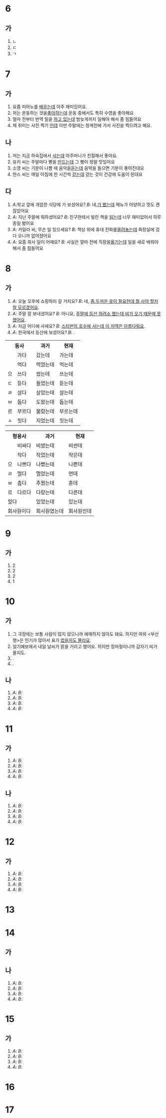 # 6
## 가
1. ㄴ
2. ㄷ
3. ㄱ
# 7
## 가
1. 요즘 피아노를 <u>배우는데</u> 아주 재미있어요.
2. 저는 운동하는 것을<u>좋아하는데</u> 운동 중에서도 특히 수영을 좋아해요
3. 얼마 전부터 번역 일을 <u>하고 있는데</u> 밤늦게까지 일해야 해서 좀 힘들어요
4. 제 취미는 사진 찍기 <u>인데</u> 이번 주말에는 청계천에 가서 사진을 찍으려고 해요.
## 나
1. 저는 지금 하숙집에서 <u>사는데</u> 아주머니가 친절해서 좋아요.
2. 유키 씨는 주말마다 빵을 <u>만드는데</u> 그 빵이 정말 맛있어요
3. 소영 씨는 기분이 나쁠 때 음악을<u>듣는데</u> 음악을 들으면 기분이 좋아진대요
4. 한스 씨는 매일 아침에 한 시간씩 <u>걷는데</u> 걷는 것이 건강에 도움이 된대요
## 다
1. *A*:학교 앞에 개업한 식당에 가 보셨어요?
   *B*: 네,<u>가 봤는데</u> 메뉴가 아양하고 맛도 괜찮았어요
2. *A*: 지난 주말에 뭐하셨어요?
   *B*: 친구한테서 빌린 책을 <u>읽는데</u> 너무 재미있어서 하루 종일 봤어요
3. *A*: 카밀라 씨, 무슨 일 있으세요?
   *B*: 책상 위에 휴대 전화를<u>올려놓는데</u> 화장실에 갔다 오니까 없어졌어요
4. *A*: 요즘 회사 일이 어때요?
   *B*:  사실은 얼마 전에 직장을<u>옮기는데</u> 일을 새로 배워야 해서 좀 힘들어요
# 8
## 가
1. *A*: 오늘 오후에 쇼핑하러 갈 거지요?
   *B*: 네, <u>좀 두꺼운 옷이 필요한데 뭘 사야 할지 잘 모르겠어요</u>.
2. *A*: 주말 잘 보내셨어요?
   *B*: 아니요, <u>주말에 등산 하려소 했는데 비가 오기 때문에 못 했어요</u>.
3. *A*: 지금 어디에 사세요?
   *B*: <u>스티번의 호수에 사는데 이 지역은 아름다워요</u>.
4. *A*: 한국에서 등산에 보셨어요?
   *B*: <u></u>.

<table>
	<tr>
		<th colspan="2">
			동사
		</th>
		<th>
			과거
		</th>
		<th>
			현재
		</th>
	</tr>
	<tr>
		<td></td>
		<td>가다</td>
		<td>갔는데</td>
		<td>가는데</td>
	</tr>
	<tr>
		<td></td>
		<td>먹다</td>
		<td>먹었는데</td>
		<td>먹는데</td>
	</tr>
	<tr>
		<td>으</td>
		<td>쓰다</td>
		<td>썼는데</td>
		<td>쓰는데</td>
	</tr>
	<tr>
		<td>ㄷ</td>
		<td>듣다</td>
		<td>들었는데</td>
		<td>듣는데</td>
	</tr>
	<tr>
		<td>ㄹ</td>
		<td>살다</td>
		<td>살았는데</td>
		<td>살는데</td>
	</tr>
	<tr>
		<td>ㅂ</td>
		<td>돕다</td>
		<td>도왔는데</td>
		<td>돕는데</td>
	</tr>
	<tr>
		<td>르</td>
		<td>부르다</td>
		<td>불렀는데</td>
		<td>부르는데</td>
	</tr>
	<tr>
		<td>ㅅ</td>
		<td>짓다</td>
		<td>지었는데</td>
		<td>짓는데</td>
	</tr>
</table>

<table>
	<tr>
		<th colspan="2">
			형용사
		</th>
		<th>
			과거
		</th>
		<th>
			현재
		</th>
	</tr>
	<tr>
		<td></td>
		<td>비싸다</td>
		<td>비쌌는데</td>
		<td>비싼데</td>
	</tr>
	<tr>
		<td></td>
		<td>작다</td>
		<td>작었는데</td>
		<td>작은데</td>
	</tr>
	<tr>
		<td>으</td>
		<td>나쁘다</td>
		<td>나빴는데</td>
		<td>나쁜데</td>
	</tr>
	<tr>
		<td>ㄹ</td>
		<td>멀다</td>
		<td>멀었는데</td>
		<td>먼데</td>
	</tr>
	<tr>
		<td>ㅂ</td>
		<td>춥다</td>
		<td>추웠는데</td>
		<td>춘데</td>
	</tr>
	<tr>
		<td>르</td>
		<td>다르다</td>
		<td>다랐는데</td>
		<td>다른데</td>
	</tr>
	<tr>
		<td colspan="2">있다</td>
		<td>있었는데</td>
		<td>있는데</td>
	</tr>
	<tr>
		<td colspan="2">회사원이다</td>
		<td>회사원였는데</td>
		<td>회사원인데</td>
	</tr>
</table>

# 9
## 가
1. 2
2. 2
3. 2
4. 1
# 10
## 가
1. 그 극장에는 보통 사람이 많지 않으니까 예매하지 않아도 돼요. 하지만 여와 <부산행>은 인기가 많아서 표가 <u>없을지도 몰라요</u>.
2. <u></u>일기예보에서 내일 날씨가 맑을 거라고 했어요. 하지만 장마철이니까 갑자기 비가 올지도.
3.  <u></u>.
4.  <u></u>.
## 나

1. *A*:
   *B*: <u></u>
2. *A*:
   *B*: <u></u>
3. *A*:
   *B*: <u></u>
4. *A*:
   *B*: 
# 11
## 가

1. *A*:
   *B*: <u></u>
2. *A*:
   *B*: <u></u>
3. *A*:
   *B*: <u></u>
4. *A*:
   *B*: 
## 나

1. *A*:
   *B*: <u></u>
2. *A*:
   *B*: <u></u>
3. *A*:
   *B*: <u></u>
4. *A*:
   *B*: 
# 12
## 가
1. *A*:
   *B*: <u></u>
2. *A*:
   *B*: <u></u>
3. *A*:
   *B*: <u></u>
4. *A*:
   *B*: 
# 13
# 14
## 가
## 나
1. *A*:
   *B*: <u></u>
2. *A*:
   *B*: <u></u>
3. *A*:
   *B*: <u></u>
4. *A*:
   *B*: 
# 15
## 가
1. *A*:
   *B*: <u></u>
2. *A*:
   *B*: <u></u>
3. *A*:
   *B*: <u></u>
4. *A*:
   *B*: 
# 16
# 17